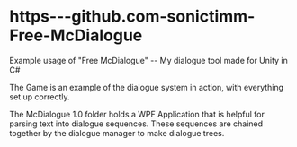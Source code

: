 # https---github.com-sonictimm-Free-McDialogue

Example usage of "Free McDialogue" -- My dialogue tool made for Unity in C#

The Game is an example of the dialogue system in action, with everything set up correctly.

The McDialogue 1.0 folder holds a WPF Application that is helpful for parsing text into dialogue sequences.  These sequences are chained together by the dialogue manager to make dialogue trees.
